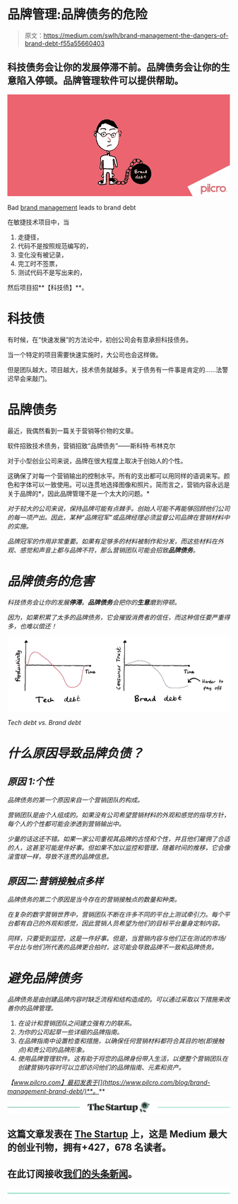 # 品牌管理:品牌债务的危险

> 原文：<https://medium.com/swlh/brand-management-the-dangers-of-brand-debt-f55a55660403>

## 科技债务会让你的发展停滞不前。品牌债务会让你的生意陷入停顿。品牌管理软件可以提供帮助。

![](img/84cca4d62cbbdfed49273a66d688b34e.png)

Bad [brand management](https://en.wikipedia.org/wiki/Brand_management) leads to brand debt

在敏捷技术项目中，当

1.  走捷径，
2.  代码不是按照规范编写的，
3.  变化没有被记录，
4.  完工时不签票，
5.  测试代码不是写出来的，

然后项目招**【科技债】**。

# **科技债**

有时候，在“快速发展”的方法论中，初创公司会有意承担科技债务。

当一个特定的项目需要快速实施时，大公司也会这样做。

但是团队越大，项目越大，技术债务就越多。关于债务有一件事是肯定的……法警迟早会来敲门。

# **品牌债务**

最近，我偶然看到一篇关于营销等价物的文章。

软件招致技术债务，营销招致“品牌债务”——斯科特·布林克尔

对于小型创业公司来说，品牌在很大程度上取决于创始人的个性。

这确保了对每一个营销输出的控制水平。所有的支出都可以用同样的语调来写。颜色和字体可以一致使用。可以连贯地选择图像和照片。简而言之，营销内容永远是关于品牌的*，因此品牌管理不是一个太大的问题。*

*对于较大的公司来说，保持品牌可能有点棘手。创始人可能不再能够回顾他们公司的每一项产出。因此，某种“品牌冠军”或品牌经理必须监督公司品牌在营销材料中的实施。*

*品牌冠军的作用非常重要。如果有足够多的材料被制作和分发，而这些材料在外观、感觉和声音上都与品牌不符，那么营销团队可能会招致**品牌债务**。*

# ***品牌债务的危害***

*科技债务会让你的发展**停滞**。**品牌债务**会把你的**生意**磨到停顿。*

*因为，如果积累了太多的品牌债务，它会摧毁消费者的信任，而这种信任要严重得多，也难以偿还！*

*![](img/8b059452f4371db24ac261ffd3320375.png)*

*Tech debt vs. Brand debt*

# ***什么原因导致品牌负债？***

## ***原因 1:个性***

*品牌债务的第一个原因来自一个营销团队的构成。*

*营销团队是由个人组成的。如果没有公司希望营销材料的外观和感觉的指导方针，每个人的个性都可能会渗透到营销输出中。*

*少量的话这还不错。如果一家公司重视其品牌的古怪和个性，并且他们雇佣了合适的人，这甚至可能是件好事。但如果不加以监控和管理，随着时间的推移，它会像滚雪球一样，导致不连贯的品牌信息。*

## ***原因二:营销接触点多样***

*品牌债务的第二个原因是当今存在的营销接触点的数量和种类。*

*在复杂的数字营销世界中，营销团队不断在许多不同的平台上测试牵引力。每个平台都有自己的外观和感觉，因此营销人员希望为他们的目标平台量身定制内容。*

*同样，只要受到监控，这是一件好事。但是，当营销内容与他们正在测试的市场/平台比与他们所代表的品牌更合拍时，这可能会导致品牌不一致和品牌债务。*

# ***避免品牌债务***

*品牌债务是由创建品牌内容时缺乏流程和结构造成的。可以通过采取以下措施来改善你的品牌管理。*

1.  *在设计和营销团队之间建立强有力的联系。*
2.  *为你的公司起草一些详细的品牌指南。*
3.  *在品牌指南中设置检查和措施，以确保任何营销材料都符合其目的地(即接触点)和贵公司的品牌形象。*
4.  *使用品牌管理软件。这有助于将您的品牌身份带入生活，以便整个营销团队在创建营销内容时可以立即访问他们的品牌指南、元素和资产。*

*【www.pilcro.com】最初发表于[](https://www.pilcro.com/blog/brand-management-brand-debt/)**。***

**[![](img/308a8d84fb9b2fab43d66c117fcc4bb4.png)](https://medium.com/swlh)**

## **这篇文章发表在 [The Startup](https://medium.com/swlh) 上，这是 Medium 最大的创业刊物，拥有+427，678 名读者。**

## **在此订阅接收[我们的头条新闻](https://growthsupply.com/the-startup-newsletter/)。**

**[![](img/b0164736ea17a63403e660de5dedf91a.png)](https://medium.com/swlh)**